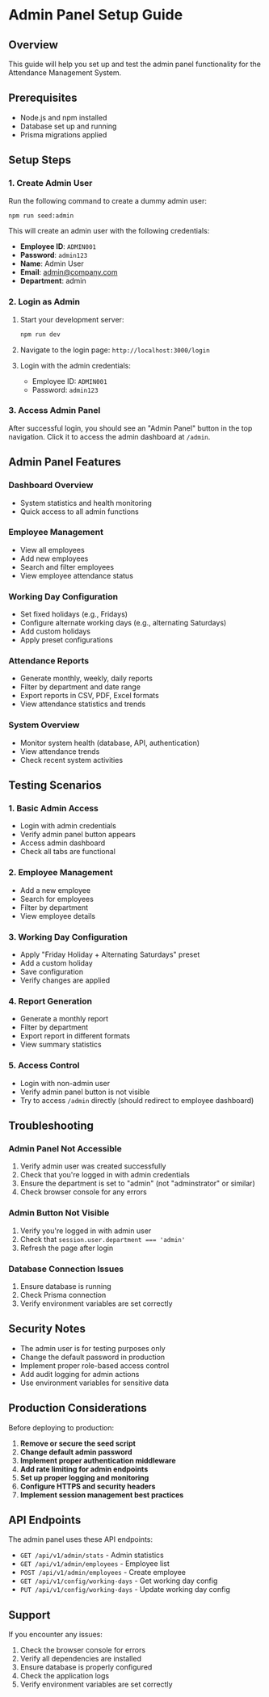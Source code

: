 # Admin Panel Setup Guide

## Overview

This guide will help you set up and test the admin panel functionality for the Attendance Management System.

## Prerequisites

-  Node.js and npm installed
-  Database set up and running
-  Prisma migrations applied

## Setup Steps

### 1. Create Admin User

Run the following command to create a dummy admin user:

```bash
npm run seed:admin
```

This will create an admin user with the following credentials:

-  **Employee ID**: `ADMIN001`
-  **Password**: `admin123`
-  **Name**: Admin User
-  **Email**: admin@company.com
-  **Department**: admin

### 2. Login as Admin

1. Start your development server:

   ```bash
   npm run dev
   ```

2. Navigate to the login page: `http://localhost:3000/login`

3. Login with the admin credentials:
   -  Employee ID: `ADMIN001`
   -  Password: `admin123`

### 3. Access Admin Panel

After successful login, you should see an "Admin Panel" button in the top navigation. Click it to access the admin dashboard at `/admin`.

## Admin Panel Features

### Dashboard Overview

-  System statistics and health monitoring
-  Quick access to all admin functions

### Employee Management

-  View all employees
-  Add new employees
-  Search and filter employees
-  View employee attendance status

### Working Day Configuration

-  Set fixed holidays (e.g., Fridays)
-  Configure alternate working days (e.g., alternating Saturdays)
-  Add custom holidays
-  Apply preset configurations

### Attendance Reports

-  Generate monthly, weekly, daily reports
-  Filter by department and date range
-  Export reports in CSV, PDF, Excel formats
-  View attendance statistics and trends

### System Overview

-  Monitor system health (database, API, authentication)
-  View attendance trends
-  Check recent system activities

## Testing Scenarios

### 1. Basic Admin Access

-  Login with admin credentials
-  Verify admin panel button appears
-  Access admin dashboard
-  Check all tabs are functional

### 2. Employee Management

-  Add a new employee
-  Search for employees
-  Filter by department
-  View employee details

### 3. Working Day Configuration

-  Apply "Friday Holiday + Alternating Saturdays" preset
-  Add a custom holiday
-  Save configuration
-  Verify changes are applied

### 4. Report Generation

-  Generate a monthly report
-  Filter by department
-  Export report in different formats
-  View summary statistics

### 5. Access Control

-  Login with non-admin user
-  Verify admin panel button is not visible
-  Try to access `/admin` directly (should redirect to employee dashboard)

## Troubleshooting

### Admin Panel Not Accessible

1. Verify admin user was created successfully
2. Check that you're logged in with admin credentials
3. Ensure the department is set to "admin" (not "adminstrator" or similar)
4. Check browser console for any errors

### Admin Button Not Visible

1. Verify you're logged in with admin user
2. Check that `session.user.department === 'admin'`
3. Refresh the page after login

### Database Connection Issues

1. Ensure database is running
2. Check Prisma connection
3. Verify environment variables are set correctly

## Security Notes

-  The admin user is for testing purposes only
-  Change the default password in production
-  Implement proper role-based access control
-  Add audit logging for admin actions
-  Use environment variables for sensitive data

## Production Considerations

Before deploying to production:

1. **Remove or secure the seed script**
2. **Change default admin password**
3. **Implement proper authentication middleware**
4. **Add rate limiting for admin endpoints**
5. **Set up proper logging and monitoring**
6. **Configure HTTPS and security headers**
7. **Implement session management best practices**

## API Endpoints

The admin panel uses these API endpoints:

-  `GET /api/v1/admin/stats` - Admin statistics
-  `GET /api/v1/admin/employees` - Employee list
-  `POST /api/v1/admin/employees` - Create employee
-  `GET /api/v1/config/working-days` - Get working day config
-  `PUT /api/v1/config/working-days` - Update working day config

## Support

If you encounter any issues:

1. Check the browser console for errors
2. Verify all dependencies are installed
3. Ensure database is properly configured
4. Check the application logs
5. Verify environment variables are set correctly
